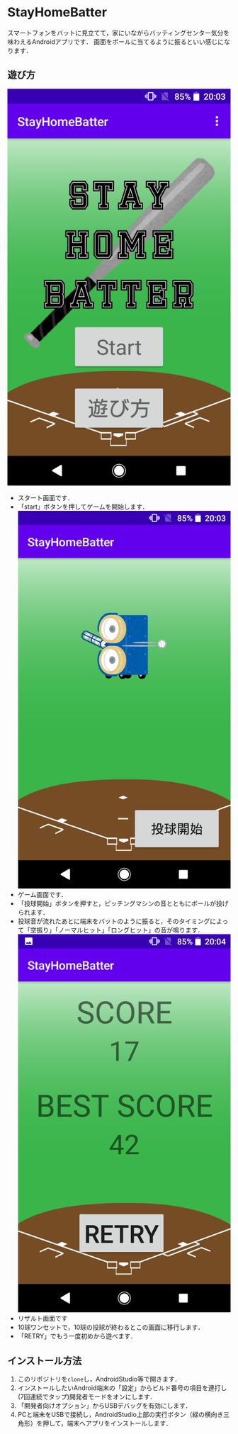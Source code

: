 # StayHomeBatter
スマートフォンをバットに見立てて，家にいながらバッティングセンター気分を味わえるAndroidアプリです．
画面をボールに当てるように振るといい感じになります．

## 遊び方
![スタート画面](pic/start.png)
- スタート画面です．
- 「start」ボタンを押してゲームを開始します．
![ゲーム画面](pic/game.png)
- ゲーム画面です．
- 「投球開始」ボタンを押すと，ピッチングマシンの音とともにボールが投げられます．
- 投球音が流れたあとに端末をバットのように振ると，そのタイミングによって「空振り」「ノーマルヒット」「ロングヒット」の音が鳴ります．
![リザルト画面](pic/result.png)
- リザルト画面です
- 10球ワンセットで，10球の投球が終わるとこの画面に移行します．
- 「RETRY」でもう一度初めから遊べます．

## インストール方法
1. このリポジトリを```clone```し，AndroidStudio等で開きます．
1. インストールしたいAndroid端末の「設定」からビルド番号の項目を連打し(7回連続でタップ)開発者モードをオンにします．
1. 「開発者向けオプション」からUSBデバッグを有効にします．
1. PCと端末をUSBで接続し，AndroidStudio上部の実行ボタン（緑の横向き三角形）を押して，端末へアプリをインストールします．
